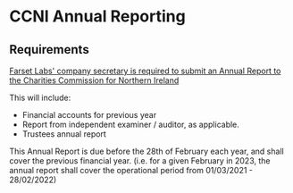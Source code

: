 # CCNI Annual Reporting

## Requirements 

[Farset Labs' company secretary is required to submit an Annual Report to the Charities Commission for Northern Ireland](https://www.charitycommissionni.org.uk/manage-your-charity/annual-reporting/)

This will include:

* Financial accounts for previous year
* Report from independent examiner / auditor, as applicable.
* Trustees annual report

This Annual Report is due before the 28th of February each year, and shall cover the previous financial year. (i.e. for a given February in 2023, the annual report shall cover the operational period from 01/03/2021 - 28/02/2022)
